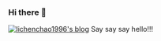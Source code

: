 ### Hi there 👋

<!--
**lichenchao1996/lichenchao1996** is a ✨ _special_ ✨ repository because its `README.md` (this file) appears on your GitHub profile.
-->
[![lichenchao1996's blog](https://121.40.48.26)](https://121.40.48.26)
Say say say hello!!!
